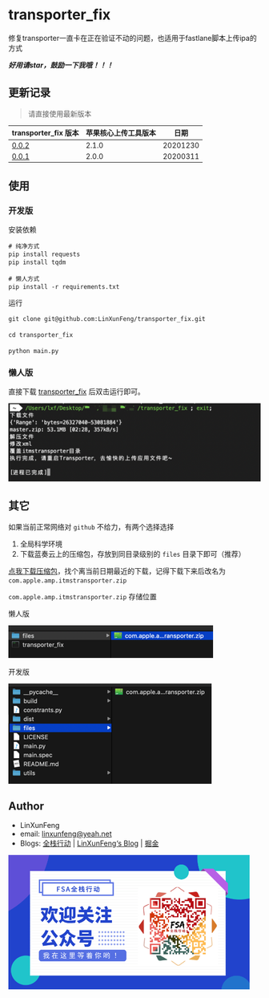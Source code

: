 # transporter_fix
修复transporter一直卡在正在验证不动的问题，也适用于fastlane脚本上传ipa的方式

***好用请star，鼓励一下我哦！！！***

## 更新记录

> 请直接使用最新版本

| transporter_fix 版本                                         | 苹果核心上传工具版本 | 日期     |
| ------------------------------------------------------------ | -------------------- | -------- |
| [0.0.2](https://github.com/LinXunFeng/transporter_fix/releases/tag/0.0.2) | 2.1.0                | 20201230 |
| [0.0.1](https://github.com/LinXunFeng/transporter_fix/releases/tag/0.0.1) | 2.0.0                | 20200311 |



## 使用

### 开发版

安装依赖

```shell
# 纯净方式
pip install requests
pip install tqdm

# 懒人方式
pip install -r requirements.txt
```

运行

```shell
git clone git@github.com:LinXunFeng/transporter_fix.git

cd transporter_fix

python main.py
```



### 懒人版

直接下载 [transporter_fix](https://github.com/LinXunFeng/transporter_fix/releases) 后双击运行即可。

![](./screenshots/3.png)



## 其它

如果当前正常网络对 `github` 不给力，有两个选择选择

1. 全局科学环境
2. 下载蓝奏云上的压缩包，存放到同目录级别的 `files` 目录下即可（推荐）



[点我下载压缩包](https://linxunfeng.lanzous.com/b0aqkmhpg)，找个离当前日期最近的下载，记得下载下来后改名为 `com.apple.amp.itmstransporter.zip`



`com.apple.amp.itmstransporter.zip` 存储位置



懒人版

![懒人版](./screenshots/1.png)

开发版

![开发版](./screenshots/2.png)



## Author

- LinXunFeng
- email: [linxunfeng@yeah.net](mailto:linxunfeng@yeah.net)
- Blogs: [全栈行动](https://fullstackaction.com/) | [LinXunFeng‘s Blog](http://linxunfeng.top/)  | [掘金](https://juejin.im/user/58f8065e61ff4b006646c72d/posts) 

<img height="267.5" width="481.5" src="https://github.com/LinXunFeng/LinXunFeng/blob/master/static/img/FSAQR.png" />
